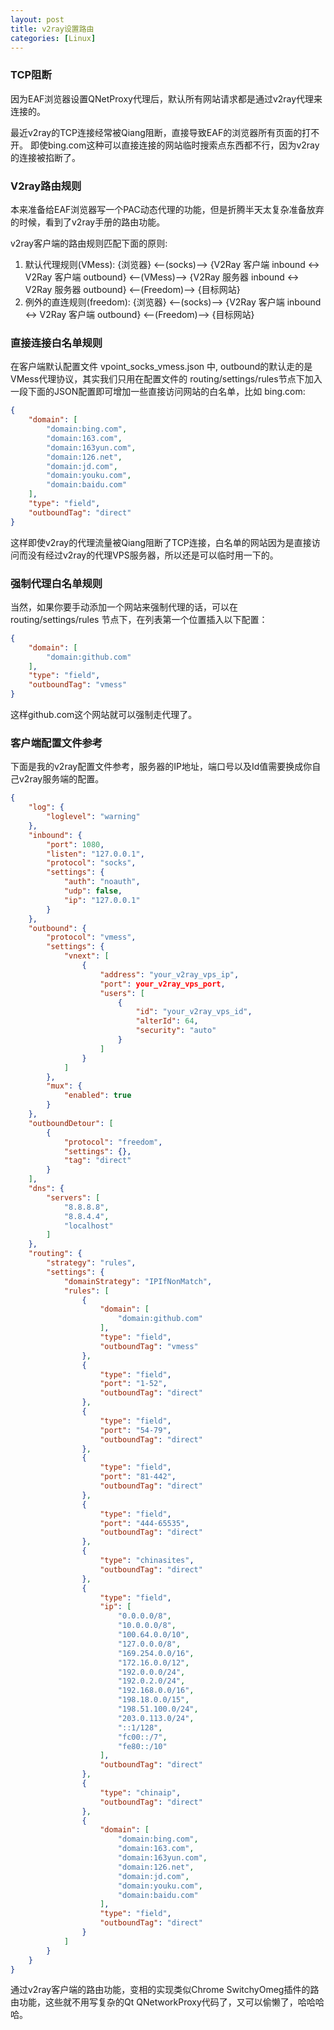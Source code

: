 ```yaml
---
layout: post
title: v2ray设置路由
categories: [Linux]
---
```


### TCP阻断
因为EAF浏览器设置QNetProxy代理后，默认所有网站请求都是通过v2ray代理来连接的。

最近v2ray的TCP连接经常被Qiang阻断，直接导致EAF的浏览器所有页面的打不开。
即使bing.com这种可以直接连接的网站临时搜索点东西都不行，因为v2ray的连接被掐断了。

### V2ray路由规则
本来准备给EAF浏览器写一个PAC动态代理的功能，但是折腾半天太复杂准备放弃的时候，看到了v2ray手册的路由功能。

v2ray客户端的路由规则匹配下面的原则:

1. 默认代理规则(VMess): {浏览器} <--(socks)--> {V2Ray 客户端 inbound <-> V2Ray 客户端 outbound} <--(VMess)-->  {V2Ray 服务器 inbound <-> V2Ray 服务器 outbound} <--(Freedom)--> {目标网站}
2. 例外的直连规则(freedom): {浏览器} <--(socks)--> {V2Ray 客户端 inbound <-> V2Ray 客户端 outbound} <--(Freedom)--> {目标网站}

### 直接连接白名单规则
在客户端默认配置文件 vpoint_socks_vmess.json 中, outbound的默认走的是VMess代理协议，其实我们只用在配置文件的 routing/settings/rules节点下加入一段下面的JSON配置即可增加一些直接访问网站的白名单，比如 bing.com:

```json
{
    "domain": [
        "domain:bing.com",
        "domain:163.com",
        "domain:163yun.com",
        "domain:126.net",
        "domain:jd.com",
        "domain:youku.com",
        "domain:baidu.com"
    ],
    "type": "field",
    "outboundTag": "direct"
}
```

这样即使v2ray的代理流量被Qiang阻断了TCP连接，白名单的网站因为是直接访问而没有经过v2ray的代理VPS服务器，所以还是可以临时用一下的。

### 强制代理白名单规则
当然，如果你要手动添加一个网站来强制代理的话，可以在 routing/settings/rules 节点下，在列表第一个位置插入以下配置：

```json
{
    "domain": [
        "domain:github.com"
    ],
    "type": "field",
    "outboundTag": "vmess"
}
```

这样github.com这个网站就可以强制走代理了。

### 客户端配置文件参考

下面是我的v2ray配置文件参考，服务器的IP地址，端口号以及Id值需要换成你自己v2ray服务端的配置。

```json
{
    "log": {
        "loglevel": "warning"
    },
    "inbound": {
        "port": 1080,
        "listen": "127.0.0.1",
        "protocol": "socks",
        "settings": {
            "auth": "noauth",
            "udp": false,
            "ip": "127.0.0.1"
        }
    },
    "outbound": {
        "protocol": "vmess",
        "settings": {
            "vnext": [
                {
                    "address": "your_v2ray_vps_ip",
                    "port": your_v2ray_vps_port,
                    "users": [
                        {
                            "id": "your_v2ray_vps_id",
                            "alterId": 64,
                            "security": "auto"
                        }
                    ]
                }
            ]
        },
        "mux": {
            "enabled": true
        }
    },
    "outboundDetour": [
        {
            "protocol": "freedom",
            "settings": {},
            "tag": "direct"
        }
    ],
    "dns": {
        "servers": [
            "8.8.8.8",
            "8.8.4.4",
            "localhost"
        ]
    },
    "routing": {
        "strategy": "rules",
        "settings": {
            "domainStrategy": "IPIfNonMatch",
            "rules": [
                {
                    "domain": [
                        "domain:github.com"
                    ],
                    "type": "field",
                    "outboundTag": "vmess"
                },
                {
                    "type": "field",
                    "port": "1-52",
                    "outboundTag": "direct"
                },
                {
                    "type": "field",
                    "port": "54-79",
                    "outboundTag": "direct"
                },
                {
                    "type": "field",
                    "port": "81-442",
                    "outboundTag": "direct"
                },
                {
                    "type": "field",
                    "port": "444-65535",
                    "outboundTag": "direct"
                },
                {
                    "type": "chinasites",
                    "outboundTag": "direct"
                },
                {
                    "type": "field",
                    "ip": [
                        "0.0.0.0/8",
                        "10.0.0.0/8",
                        "100.64.0.0/10",
                        "127.0.0.0/8",
                        "169.254.0.0/16",
                        "172.16.0.0/12",
                        "192.0.0.0/24",
                        "192.0.2.0/24",
                        "192.168.0.0/16",
                        "198.18.0.0/15",
                        "198.51.100.0/24",
                        "203.0.113.0/24",
                        "::1/128",
                        "fc00::/7",
                        "fe80::/10"
                    ],
                    "outboundTag": "direct"
                },
                {
                    "type": "chinaip",
                    "outboundTag": "direct"
                },
                {
                    "domain": [
                        "domain:bing.com",
                        "domain:163.com",
                        "domain:163yun.com",
                        "domain:126.net",
                        "domain:jd.com",
                        "domain:youku.com",
                        "domain:baidu.com"
                    ],
                    "type": "field",
                    "outboundTag": "direct"
                }
            ]
        }
    }
}
```

通过v2ray客户端的路由功能，变相的实现类似Chrome SwitchyOmeg插件的路由功能，这些就不用写复杂的Qt QNetworkProxy代码了，又可以偷懒了，哈哈哈哈。
